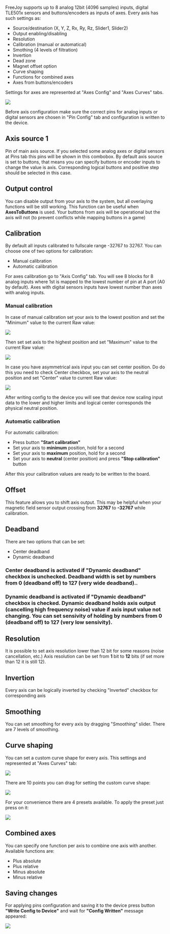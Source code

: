 FreeJoy supports up to 8 analog 12bit (4096 samples) inputs, digital TLE501x sensors and buttons/encoders as inputs of axes. Every axis has such settings as:

* Source/destination (X, Y, Z, Rx, Ry, Rz, Slider1, Slider2)
* Output enabling/disabling
* Resolution
* Calibration (manual or automatical)
* Smothing (4 levels of filtration)
* Invertion
* Dead zone
* Magnet offset option
* Curve shaping
* Functions for combined axes
* Axes from buttons/encoders

Settings for axes are represented at "Axes Config" and "Axes Curves" tabs.

<img src="https://d.radikal.ru/d19/2003/50/8ef3ba30754e.png">

Before axis configuration make sure the correct pins for analog inputs or digital sensors are chosen in "Pin Config" tab and configuration is written to the device.

## Axis source 1

Pin of main axis source. If you selected some analog axes or digital sensors at Pins tab this pins will be shown in this combobox. By default axis source is set to buttons, that means you can specify buttons or encoder inputs to change the value is axis. Corresponding logical buttons and positive step  should be selected in this case. 

## Output control

You can disable output from your axis to the system, but all overlaying functions will be still working.
This function can be useful when **AxesToButtons** is used. Your buttons from axis will be operational but the axis will not (to prevent conflicts while mapping buttons in a game)

## Calibration

By default all inputs calibrated to fullscale range -32767 to 32767. You can choose one of two options for calibration:

* Manual calibration
* Automatic calibration

For axes calibration go to "Axis Config" tab. You will see 8 blocks for 8 analog inputs where 1st is mapped to the lowest number of pin at A port (A0 by default). Axes with digital sensors inputs have lowest number than axes with analog inputs.

### Manual calibration

In case of manual calibration set your axis to the lowest position and set the "Minimum" value to the current Raw value:

<img src="https://c.radikal.ru/c05/2001/44/21855b13911f.png">

Then set set axis to the highest position and set "Maximum" value to the current Raw value:

<img src="https://b.radikal.ru/b16/2001/c0/b744ca79bdf9.png">

In case you have asymmetrical axis input you can set center position. Do do this you need to check Center checkbox, set your axis to the neutral position and set "Center" value to current Raw value:

<img src="https://b.radikal.ru/b18/2001/23/b65baa2112f9.png">

After writing config to the device you will see that device now scaling input data to the lower and higher limits and logical center corresponds the physical neutral position.

### Automatic calibration

For automatic calibration: 

* Press button **"Start calibration"**
* Set your axis to **minimum** position, hold for a second
* Set your axis to **maximum** position, hold for a second
* Set your axis to **neutral** (center position) and press **"Stop calibration"** button

After this your calibration values are ready to be written to the board.

## Offset

This feature allows you to shift axis output. This may be helpful when your magnetic field sensor output crossing from **32767** to **-32767** while calibration. 

## Deadband

There are two options that can be set: 

* Center deadband
* Dynamic deadband

### Center deadband is activated if "Dynamic deadband" checkbox is unchecked. Deadband width is set by numbers from 0 (deadband off) to 127 (very wide deadband)..

### Dynamic deadband is activated if "Dynamic deadband" checkbox is checked. Dynamic deadband holds axis output (cancelling high frequency noise) value if axis input value not changing. You can set sensivity of holding by numbers from 0 (deadband off) to 127 (very low sensivity).

## Resolution

It is possible to set axis resolution lower than 12 bit for some reasons (noise cancellation, etc.)
Axis resolution can be set from **1** bit to **12** bits (if set more than 12 it is still 12).

## Invertion

Every axis can be logically inverted by checking "Inverted" checkbox for corresponding axis

## Smoothing

You can set smoothing for every axis by dragging "Smoothing" slider. There are 7 levels of smoothing.

## Curve shaping

You can set a custom curve shape for every axis. This settings and represented at "Axes Curves" tab:

<img src="https://d.radikal.ru/d20/1911/ed/b4a208040b8c.png">

There are 10 points you can drag for setting the custom curve shape:

<img src="https://d.radikal.ru/d23/1911/13/b5d81f378bd1.png">

For your convenience there are 4 presets available. To apply the preset just press on it: 

<img src="https://d.radikal.ru/d40/1911/23/26150c28d8d1.png">

## Combined axes

You can specify one function per axis to combine one axis with another. Available functions are:

* Plus absolute
* Plus relative
* Minus absolute
* Minus relative

## Saving changes

For applying pins configuration and saving it to the device press button **"Write Config to Device"** and wait for **"Config Written"** message appeared:

<img src="https://d.radikal.ru/d33/2001/03/d9b2a553a823.png"/>